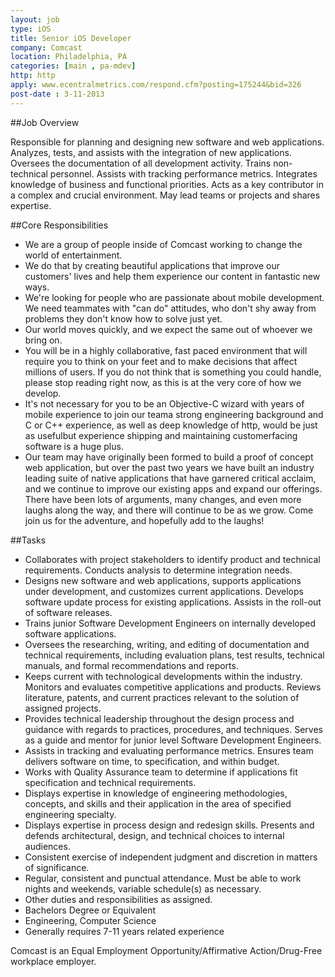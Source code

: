 ```yaml
---
layout: job
type: iOS
title: Senior iOS Developer
company: Comcast
location: Philadelphia, PA
categories: [main , pa-mdev]
http: http
apply: www.ecentralmetrics.com/respond.cfm?posting=175244&bid=326
post-date : 3-11-2013
---
```


##Job Overview

Responsible for planning and designing new software and web
applications. Analyzes, tests, and assists with the integration of new
applications. Oversees the documentation of all development activity.
Trains non-technical personnel. Assists with tracking performance
metrics. Integrates knowledge of business and functional priorities.
Acts as a key contributor in a complex and crucial environment. May lead
teams or projects and shares expertise.

##Core Responsibilities

* We are a group of people inside of Comcast working to change the world of entertainment.
* We do that by creating beautiful applications that improve our customers' lives and help them
experience our content in fantastic new ways.
* We're looking for people who are passionate about mobile development. We need teammates
with "can do" attitudes, who don't shy away from problems they don't know how to solve just yet.
* Our world moves quickly, and we expect the same out of whoever we bring on.
* You will be in a highly collaborative, fast paced environment that will require you to think on your
feet and to make decisions that affect millions of users. If you do not think that is something you
could handle, please stop reading right now, as this is at the very core of how we develop.
* It's not necessary for you to be an Objective-C wizard with years of mobile experience to
join our teama strong engineering background and C or C++ experience, as well as deep
knowledge of http, would be just as usefulbut experience shipping and maintaining customerfacing
software is a huge plus.
* Our team may have originally been formed to build a proof of concept web application, but
over the past two years we have built an industry leading suite of native applications that
have garnered critical acclaim, and we continue to improve our existing apps and expand our
offerings. There have been lots of arguments, many changes, and even more laughs along the
way, and there will continue to be as we grow.
Come join us for the adventure, and hopefully add to the laughs!

##Tasks

* Collaborates with project stakeholders to identify product and
technical requirements. Conducts analysis to determine integration
needs.
* Designs new software and web applications, supports applications under
development, and customizes current applications. Develops software
update process for existing applications. Assists in the roll-out of
software releases.
* Trains junior Software Development Engineers on internally developed
software applications.
* Oversees the researching, writing, and editing of documentation and
technical requirements, including evaluation plans, test results,
technical manuals, and formal recommendations and reports.
* Keeps current with technological developments within the industry.
Monitors and evaluates competitive applications and products. Reviews
literature, patents, and current practices relevant to the solution of
assigned projects.
* Provides technical leadership throughout the design process and
guidance with regards to practices, procedures, and techniques. Serves
as a guide and mentor for junior level Software Development Engineers.
* Assists in tracking and evaluating performance metrics. Ensures team
delivers software on time, to specification, and within budget.
* Works with Quality Assurance team to determine if applications fit
specification and technical requirements.
* Displays expertise in knowledge of engineering methodologies,
concepts, and skills and their application in the area of specified
engineering specialty.
* Displays expertise in process design and redesign skills. Presents and
defends architectural, design, and technical choices to internal
audiences.
* Consistent exercise of independent judgment and discretion in matters
of significance.
* Regular, consistent and punctual attendance. Must be able to work
nights and weekends, variable schedule(s) as necessary.
* Other duties and responsibilities as assigned.
* Bachelors Degree or Equivalent
* Engineering, Computer Science
* Generally requires 7-11 years related experience

Comcast is an Equal Employment Opportunity/Affirmative Action/Drug-Free workplace employer. 